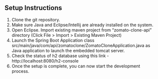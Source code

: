 ## Setup Instructions
1. Clone the git repository. 
2. Make sure Java and Eclipse/Intellij are already installed on the system.
3. Open Eclipse. Import existing maven project from “zomato-clone-api” directory (Click File > Import > Existing Maven Project)
4. Launch the Spring Boot Application class src/main/java/com/api/zomatoclone/ZomatoCloneApplication.java as Java application to launch the embedded tomcat server.
5. Check the status of h2 database using this link - http://localhost:8080/h2-console
6. Once the setup is complete, you can now start the development process.